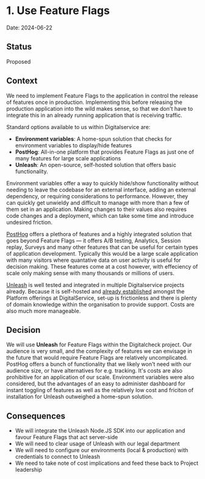 # 1. Use Feature Flags

Date: 2024-06-22

## Status

Proposed

## Context

We need to implement Feature Flags to the application in control the release of features once in production. Implementing this before releasing the production application into the wild makes sense, so that we don't have to integrate this in an already running application that is receiving traffic.

Standard options available to us within Digitalservice are:

- **Environment variables**: A home-spun solution that checks for environment variables to display/hide features
- **PostHog**: All-in-one platform that provides Feature Flags as just one of many features for large scale applications
- **Unleash**: An open-source, self-hosted solution that offers basic functionality.

Environment variables offer a way to quickly hide/show functionality without needing to leave the codebase for an external interface, adding an external dependency, or requiring considerations to performance. However, they can quickly get unwieldy and difficult to manage with more than a few of them set in an application. Making changes to their values also requires code changes and a deployment, which can take some time and introduce undesired friction.

[PostHog](https://posthog.com/) offers a plethora of features and a highly integrated solution that goes beyond Feature Flags — it offers A/B testing, Analytics, Session replay, Surveys and many other features that can be useful for certain types of application development. Typically this would be a large scale application with many visitors where quantative data on user activity is useful for decision making. These features come at a cost however, with effeciency of scale only making sense with many thousands or millions of users.

[Unleash](https://www.getunleash.io/) is well tested and integrated in multiple Digitalservice projects already. Because it is self-hosted and [already established](https://features.p.digitalservice.dev/) amongst the Platform offerings at DigitalService, set-up is frictionless and there is plenty of domain knowledge within the organisation to provide support. Costs are also much more manageable.

## Decision

We will use **Unleash** for Feature Flags within the Digitalcheck project. Our audience is very small, and the complexity of features we can envisage in the future that would require Feature Flags are relatively uncomplicated. PostHog offers a bunch of functionality that we likely won't need with our audience size, or have alternatives for e.g. tracking. It's costs are also prohibitive for an application of our scale. Environment variables were also considered, but the advantages of an easy to administer dashboard for instant toggling of features as well as the relatively low cost and friciton of installation for Unleash outweighed a home-spun solution.

## Consequences

- We will integrate the Unleash Node.JS SDK into our application and favour Feature Flags that act server-side
- We will need to clear usage of Unleash with our legal department
- We will need to configure our environments (local & production) with credentials to connect to Unleash
- We need to take note of cost implications and feed these back to Project leadership
